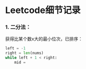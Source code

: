 # Leetcode细节记录
### 1. 二分法：
获得比某个数x大的最小位次，已排序：
```Python
left = -1
right = len(nums)
while left + 1 < right:
	mid = 
```
<!--stackedit_data:
eyJoaXN0b3J5IjpbODIwMTcxNzIwXX0=
-->